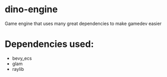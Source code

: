 # dino-engine
Game engine that uses many great dependencies to make gamedev easier

# Dependencies used:
* bevy_ecs
* glam
* raylib
